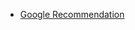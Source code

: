 * [Google Recommendation](https://www.google.com/about/careers/students/guide-to-technical-development.html)

